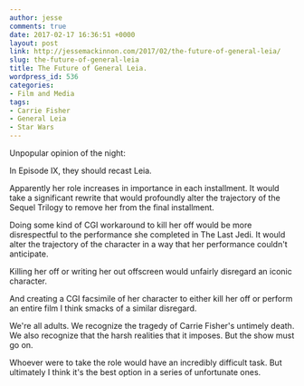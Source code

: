 ```yaml
---
author: jesse
comments: true
date: 2017-02-17 16:36:51 +0000
layout: post
link: http://jessemackinnon.com/2017/02/the-future-of-general-leia/
slug: the-future-of-general-leia
title: The Future of General Leia.
wordpress_id: 536
categories:
- Film and Media
tags:
- Carrie Fisher
- General Leia
- Star Wars
---
```


Unpopular opinion of the night:

In Episode IX, they should recast Leia.

Apparently her role increases in importance in each installment. It would take a significant rewrite that would profoundly alter the trajectory of the Sequel Trilogy to remove her from the final installment.

Doing some kind of CGI workaround to kill her off would be more disrespectful to the performance she completed in The Last Jedi. It would alter the trajectory of the character in a way that her performance couldn't anticipate.

Killing her off or writing her out offscreen would unfairly disregard an iconic character.

And creating a CGI facsimile of her character to either kill her off or perform an entire film I think smacks of a similar disregard.

We're all adults. We recognize the tragedy of Carrie Fisher's untimely death. We also recognize that the harsh realities that it imposes. But the show must go on.

Whoever were to take the role would have an incredibly difficult task. But ultimately I think it's the best option in a series of unfortunate ones.
